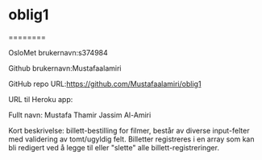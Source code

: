 # oblig1

========

OsloMet brukernavn:s374984

Github brukernavn:Mustafaalamiri

GitHub repo URL:https://github.com/Mustafaalamiri/oblig1

URL til Heroku app:

Fullt navn: Mustafa Thamir Jassim Al-Amiri

Kort beskrivelse: billett-bestilling for filmer,
består av diverse input-felter med validering av tomt/ugyldig felt. 
Billetter registreres i en array som kan bli redigert ved å legge til eller 
"slette" alle billett-registreringer.
